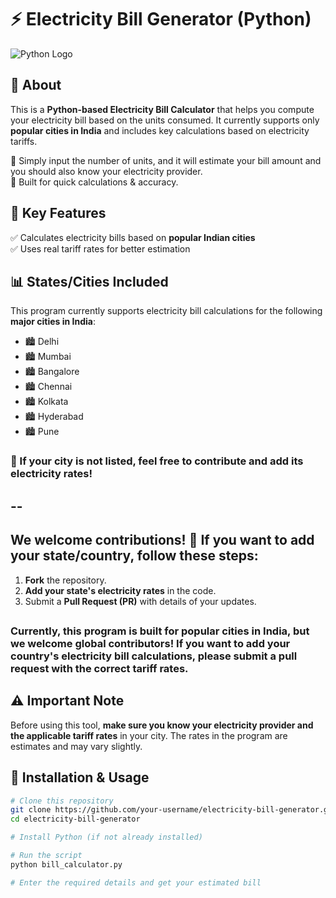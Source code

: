 # ⚡ Electricity Bill Generator (Python)  

![Python Logo](https://upload.wikimedia.org/wikipedia/commons/c/c3/Python-logo-notext.svg)  

## 📜 About  
This is a **Python-based Electricity Bill Calculator** that helps you compute your electricity bill based on the units consumed. It currently supports only **popular cities in India** and includes key calculations based on electricity tariffs.  

🔹 Simply input the number of units, and it will estimate your bill amount and you should also know your electricity provider.  
🔹 Built for quick calculations & accuracy.  

## 🔑 Key Features  
✅ Calculates electricity bills based on **popular Indian cities**  
✅ Uses real tariff rates for better estimation  

## 📊 States/Cities Included  
This program currently supports electricity bill calculations for the following **major cities in India**:  
- 🏙️ Delhi  
- 🏙️ Mumbai  
- 🏙️ Bangalore  
- 🏙️ Chennai  
- 🏙️ Kolkata  
- 🏙️ Hyderabad  
- 🏙️ Pune  

### 🔹 If your city is not listed, feel free to **contribute** and add its electricity rates!  
## --

## We welcome contributions! 🎉 If you want to add your state/country, follow these steps:

1. **Fork** the repository.
2. **Add your state's electricity rates** in the code.
3. Submit a **Pull Request (PR)** with details of your updates.
## 

### Currently, this program is built for **popular cities in India**, but we welcome **global contributors**! If you want to add your country's electricity bill calculations, please submit a **pull request** with the correct tariff rates.


## ⚠️ Important Note  
Before using this tool, **make sure you know your electricity provider and the applicable tariff rates** in your city. The rates in the program are estimates and may vary slightly.  

## 🚀 Installation & Usage  
```sh
# Clone this repository
git clone https://github.com/your-username/electricity-bill-generator.git
cd electricity-bill-generator

# Install Python (if not already installed)

# Run the script
python bill_calculator.py

# Enter the required details and get your estimated bill
